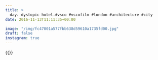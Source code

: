 ```yaml
---
title: >
  day. dystopic hotel.#vsco #vscofilm #london #architecture #city
date: 2016-11-13T11:11:35+00:00

image: "/img/fc47001a577fbb638d59610a1735fd00.jpg"
draft: false
instagram: true
---
```


{{<photo src="/img/fc47001a577fbb638d59610a1735fd00.jpg">}}
